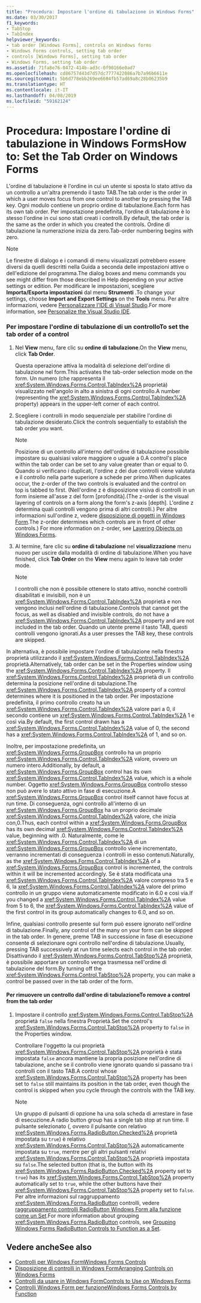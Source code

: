 ```yaml
---
title: "Procedura: Impostare l'ordine di tabulazione in Windows Forms"
ms.date: 03/30/2017
f1_keywords:
- TabStop
- TabIndex
helpviewer_keywords:
- tab order [Windows Forms], controls on Windows forms
- Windows Forms controls, setting tab order
- controls [Windows Forms], setting tab order
- Windows Forms, setting tab order
ms.assetid: 71fa8e76-0472-414b-ad3c-0f90166e0ad7
ms.openlocfilehash: cd86757d43d7d57dc7777422086a7b7a96b6611e
ms.sourcegitcommit: 5b6d778ebb269ee6684fb57ad69a8c28b06235b9
ms.translationtype: HT
ms.contentlocale: it-IT
ms.lasthandoff: 04/08/2019
ms.locfileid: "59162124"
---
```

# <a name="how-to-set-the-tab-order-on-windows-forms"></a><span data-ttu-id="2a5df-102">Procedura: Impostare l'ordine di tabulazione in Windows Forms</span><span class="sxs-lookup"><span data-stu-id="2a5df-102">How to: Set the Tab Order on Windows Forms</span></span>
<span data-ttu-id="2a5df-103">L'ordine di tabulazione è l'ordine in cui un utente si sposta lo stato attivo da un controllo a un'altra premendo il tasto TAB.</span><span class="sxs-lookup"><span data-stu-id="2a5df-103">The tab order is the order in which a user moves focus from one control to another by pressing the TAB key.</span></span> <span data-ttu-id="2a5df-104">Ogni modulo contiene un proprio ordine di tabulazione.</span><span class="sxs-lookup"><span data-stu-id="2a5df-104">Each form has its own tab order.</span></span> <span data-ttu-id="2a5df-105">Per impostazione predefinita, l'ordine di tabulazione è lo stesso l'ordine in cui sono stati creati i controlli.</span><span class="sxs-lookup"><span data-stu-id="2a5df-105">By default, the tab order is the same as the order in which you created the controls.</span></span> <span data-ttu-id="2a5df-106">Ordine di tabulazione la numerazione inizia da zero.</span><span class="sxs-lookup"><span data-stu-id="2a5df-106">Tab-order numbering begins with zero.</span></span>  
  
> [!NOTE]
>  <span data-ttu-id="2a5df-107">Le finestre di dialogo e i comandi di menu visualizzati potrebbero essere diversi da quelli descritti nella Guida a seconda delle impostazioni attive o dell'edizione del programma.</span><span class="sxs-lookup"><span data-stu-id="2a5df-107">The dialog boxes and menu commands you see might differ from those described in Help depending on your active settings or edition.</span></span> <span data-ttu-id="2a5df-108">Per modificare le impostazioni, scegliere **Importa/Esporta impostazioni** dal menu **Strumenti** .</span><span class="sxs-lookup"><span data-stu-id="2a5df-108">To change your settings, choose **Import and Export Settings** on the **Tools** menu.</span></span> <span data-ttu-id="2a5df-109">Per altre informazioni, vedere [Personalizzare l'IDE di Visual Studio](/visualstudio/ide/personalizing-the-visual-studio-ide).</span><span class="sxs-lookup"><span data-stu-id="2a5df-109">For more information, see [Personalize the Visual Studio IDE](/visualstudio/ide/personalizing-the-visual-studio-ide).</span></span>  
  
### <a name="to-set-the-tab-order-of-a-control"></a><span data-ttu-id="2a5df-110">Per impostare l'ordine di tabulazione di un controllo</span><span class="sxs-lookup"><span data-stu-id="2a5df-110">To set the tab order of a control</span></span>  
  
1.  <span data-ttu-id="2a5df-111">Nel **View** menu, fare clic su **ordine di tabulazione**.</span><span class="sxs-lookup"><span data-stu-id="2a5df-111">On the **View** menu, click **Tab Order**.</span></span>  
  
     <span data-ttu-id="2a5df-112">Questa operazione attiva la modalità di selezione dell'ordine di tabulazione nel form.</span><span class="sxs-lookup"><span data-stu-id="2a5df-112">This activates the tab-order selection mode on the form.</span></span> <span data-ttu-id="2a5df-113">Un numero (che rappresenta il <xref:System.Windows.Forms.Control.TabIndex%2A> proprietà) visualizzato nell'angolo in alto a sinistra di ogni controllo.</span><span class="sxs-lookup"><span data-stu-id="2a5df-113">A number (representing the <xref:System.Windows.Forms.Control.TabIndex%2A> property) appears in the upper-left corner of each control.</span></span>  
  
2.  <span data-ttu-id="2a5df-114">Scegliere i controlli in modo sequenziale per stabilire l'ordine di tabulazione desiderato.</span><span class="sxs-lookup"><span data-stu-id="2a5df-114">Click the controls sequentially to establish the tab order you want.</span></span>  
  
    > [!NOTE]
    >  <span data-ttu-id="2a5df-115">Posizione di un controllo all'interno dell'ordine di tabulazione possibile impostare su qualsiasi valore maggiore o uguale a 0.</span><span class="sxs-lookup"><span data-stu-id="2a5df-115">A control's place within the tab order can be set to any value greater than or equal to 0.</span></span> <span data-ttu-id="2a5df-116">Quando si verificano i duplicati, l'ordine z dei due controlli viene valutata e il controllo nella parte superiore a schede per primo.</span><span class="sxs-lookup"><span data-stu-id="2a5df-116">When duplicates occur, the z-order of the two controls is evaluated and the control on top is tabbed to first.</span></span> <span data-ttu-id="2a5df-117">(Nell'ordine z è disposizione visiva di controlli in un form insieme all'asse z del form [profondità].</span><span class="sxs-lookup"><span data-stu-id="2a5df-117">(The z-order is the visual layering of controls on a form along the form's z-axis [depth].</span></span> <span data-ttu-id="2a5df-118">L'ordine z determina quali controlli vengono prima di altri controlli.) Per altre informazioni sull'ordine z, vedere [disposizione di oggetti in Windows Form](how-to-layer-objects-on-windows-forms.md).</span><span class="sxs-lookup"><span data-stu-id="2a5df-118">The z-order determines which controls are in front of other controls.) For more information on z-order, see [Layering Objects on Windows Forms](how-to-layer-objects-on-windows-forms.md).</span></span>  
  
3.  <span data-ttu-id="2a5df-119">Al termine, fare clic su **ordine di tabulazione** nel **visualizzazione** menu nuovo per uscire dalla modalità di ordine di tabulazione.</span><span class="sxs-lookup"><span data-stu-id="2a5df-119">When you have finished, click **Tab Order** on the **View** menu again to leave tab order mode.</span></span>  
  
    > [!NOTE]
    >  <span data-ttu-id="2a5df-120">I controlli che non è possibile ottenere lo stato attivo, nonché controlli disabilitati e invisibili, non è un <xref:System.Windows.Forms.Control.TabIndex%2A> proprietà e non vengono inclusi nell'ordine di tabulazione.</span><span class="sxs-lookup"><span data-stu-id="2a5df-120">Controls that cannot get the focus, as well as disabled and invisible controls, do not have a <xref:System.Windows.Forms.Control.TabIndex%2A> property and are not included in the tab order.</span></span> <span data-ttu-id="2a5df-121">Quando un utente preme il tasto TAB, questi controlli vengono ignorati.</span><span class="sxs-lookup"><span data-stu-id="2a5df-121">As a user presses the TAB key, these controls are skipped.</span></span>  
  
 <span data-ttu-id="2a5df-122">In alternativa, è possibile impostare l'ordine di tabulazione nella finestra proprietà utilizzando il <xref:System.Windows.Forms.Control.TabIndex%2A> proprietà.</span><span class="sxs-lookup"><span data-stu-id="2a5df-122">Alternatively, tab order can be set in the Properties window using the <xref:System.Windows.Forms.Control.TabIndex%2A> property.</span></span> <span data-ttu-id="2a5df-123">Il <xref:System.Windows.Forms.Control.TabIndex%2A> proprietà di un controllo determina la posizione nell'ordine di tabulazione.</span><span class="sxs-lookup"><span data-stu-id="2a5df-123">The <xref:System.Windows.Forms.Control.TabIndex%2A> property of a control determines where it is positioned in the tab order.</span></span> <span data-ttu-id="2a5df-124">Per impostazione predefinita, il primo controllo creato ha un <xref:System.Windows.Forms.Control.TabIndex%2A> valore pari a 0, il secondo contiene un <xref:System.Windows.Forms.Control.TabIndex%2A> 1 e così via.</span><span class="sxs-lookup"><span data-stu-id="2a5df-124">By default, the first control drawn has a <xref:System.Windows.Forms.Control.TabIndex%2A> value of 0, the second has a <xref:System.Windows.Forms.Control.TabIndex%2A> of 1, and so on.</span></span>  
  
 <span data-ttu-id="2a5df-125">Inoltre, per impostazione predefinita, un <xref:System.Windows.Forms.GroupBox> controllo ha un proprio <xref:System.Windows.Forms.Control.TabIndex%2A> valore, ovvero un numero intero.</span><span class="sxs-lookup"><span data-stu-id="2a5df-125">Additionally, by default, a <xref:System.Windows.Forms.GroupBox> control has its own <xref:System.Windows.Forms.Control.TabIndex%2A> value, which is a whole number.</span></span> <span data-ttu-id="2a5df-126">Oggetto <xref:System.Windows.Forms.GroupBox> controllo stesso non può avere lo stato attivo in fase di esecuzione.</span><span class="sxs-lookup"><span data-stu-id="2a5df-126">A <xref:System.Windows.Forms.GroupBox> control itself cannot have focus at run time.</span></span> <span data-ttu-id="2a5df-127">Di conseguenza, ogni controllo all'interno di un <xref:System.Windows.Forms.GroupBox> ha un proprio decimale <xref:System.Windows.Forms.Control.TabIndex%2A> valore, che inizia con,0.</span><span class="sxs-lookup"><span data-stu-id="2a5df-127">Thus, each control within a <xref:System.Windows.Forms.GroupBox> has its own decimal <xref:System.Windows.Forms.Control.TabIndex%2A> value, beginning with .0.</span></span> <span data-ttu-id="2a5df-128">Naturalmente, come le <xref:System.Windows.Forms.Control.TabIndex%2A> di un <xref:System.Windows.Forms.GroupBox> controllo viene incrementato, verranno incrementati di conseguenza i controlli in esso contenuti.</span><span class="sxs-lookup"><span data-stu-id="2a5df-128">Naturally, as the <xref:System.Windows.Forms.Control.TabIndex%2A> of a <xref:System.Windows.Forms.GroupBox> control is incremented, the controls within it will be incremented accordingly.</span></span> <span data-ttu-id="2a5df-129">Se è stata modificata una <xref:System.Windows.Forms.Control.TabIndex%2A> valore compreso tra 5 e 6, la <xref:System.Windows.Forms.Control.TabIndex%2A> valore del primo controllo in un gruppo viene automaticamente modificato in 6.0 e così via.</span><span class="sxs-lookup"><span data-stu-id="2a5df-129">If you changed a <xref:System.Windows.Forms.Control.TabIndex%2A> value from 5 to 6, the <xref:System.Windows.Forms.Control.TabIndex%2A> value of the first control in its group automatically changes to 6.0, and so on.</span></span>  
  
 <span data-ttu-id="2a5df-130">Infine, qualsiasi controllo presente sul form può essere ignorato nell'ordine di tabulazione.</span><span class="sxs-lookup"><span data-stu-id="2a5df-130">Finally, any control of the many on your form can be skipped in the tab order.</span></span> <span data-ttu-id="2a5df-131">In genere, preme TAB in successione in fase di esecuzione consente di selezionare ogni controllo nell'ordine di tabulazione.</span><span class="sxs-lookup"><span data-stu-id="2a5df-131">Usually, pressing TAB successively at run time selects each control in the tab order.</span></span> <span data-ttu-id="2a5df-132">Disattivando il <xref:System.Windows.Forms.Control.TabStop%2A> proprietà, è possibile apportare un controllo venga trasmessa nell'ordine di tabulazione del form.</span><span class="sxs-lookup"><span data-stu-id="2a5df-132">By turning off the <xref:System.Windows.Forms.Control.TabStop%2A> property, you can make a control be passed over in the tab order of the form.</span></span>  
  
#### <a name="to-remove-a-control-from-the-tab-order"></a><span data-ttu-id="2a5df-133">Per rimuovere un controllo dall'ordine di tabulazione</span><span class="sxs-lookup"><span data-stu-id="2a5df-133">To remove a control from the tab order</span></span>  
  
1.  <span data-ttu-id="2a5df-134">Impostare il controllo <xref:System.Windows.Forms.Control.TabStop%2A> proprietà `false` nella finestra Proprietà.</span><span class="sxs-lookup"><span data-stu-id="2a5df-134">Set the control's <xref:System.Windows.Forms.Control.TabStop%2A> property to `false` in the Properties window.</span></span>  
  
     <span data-ttu-id="2a5df-135">Controllare l'oggetto la cui proprietà <xref:System.Windows.Forms.Control.TabStop%2A> proprietà è stata impostata `false` ancora mantiene la propria posizione nell'ordine di tabulazione, anche se il controllo viene ignorato quando si passano tra i controlli con il tasto TAB.</span><span class="sxs-lookup"><span data-stu-id="2a5df-135">A control whose <xref:System.Windows.Forms.Control.TabStop%2A> property has been set to `false` still maintains its position in the tab order, even though the control is skipped when you cycle through the controls with the TAB key.</span></span>  
  
    > [!NOTE]
    >  <span data-ttu-id="2a5df-136">Un gruppo di pulsanti di opzione ha una sola scheda di arrestare in fase di esecuzione.</span><span class="sxs-lookup"><span data-stu-id="2a5df-136">A radio button group has a single tab stop at run time.</span></span> <span data-ttu-id="2a5df-137">Il pulsante selezionato (, ovvero il pulsante con relativo <xref:System.Windows.Forms.RadioButton.Checked%2A> proprietà impostata su `true`) è relativo <xref:System.Windows.Forms.Control.TabStop%2A> automaticamente impostata su `true`, mentre per gli altri pulsanti relativi <xref:System.Windows.Forms.Control.TabStop%2A> proprietà impostata su `false`.</span><span class="sxs-lookup"><span data-stu-id="2a5df-137">The selected button (that is, the button with its <xref:System.Windows.Forms.RadioButton.Checked%2A> property set to `true`) has its <xref:System.Windows.Forms.Control.TabStop%2A> property automatically set to `true`, while the other buttons have their <xref:System.Windows.Forms.Control.TabStop%2A> property set to `false`.</span></span> <span data-ttu-id="2a5df-138">Per altre informazioni sul raggruppamento <xref:System.Windows.Forms.RadioButton> controlli, vedere [raggruppamento controlli RadioButton Windows Form alla funzione come un Set](how-to-group-windows-forms-radiobutton-controls-to-function-as-a-set.md).</span><span class="sxs-lookup"><span data-stu-id="2a5df-138">For more information about grouping <xref:System.Windows.Forms.RadioButton> controls, see [Grouping Windows Forms RadioButton Controls to Function as a Set](how-to-group-windows-forms-radiobutton-controls-to-function-as-a-set.md).</span></span>  
  
## <a name="see-also"></a><span data-ttu-id="2a5df-139">Vedere anche</span><span class="sxs-lookup"><span data-stu-id="2a5df-139">See also</span></span>

- [<span data-ttu-id="2a5df-140">Controlli per Windows Form</span><span class="sxs-lookup"><span data-stu-id="2a5df-140">Windows Forms Controls</span></span>](index.md)
- [<span data-ttu-id="2a5df-141">Disposizione di controlli in Windows Form</span><span class="sxs-lookup"><span data-stu-id="2a5df-141">Arranging Controls on Windows Forms</span></span>](arranging-controls-on-windows-forms.md)
- [<span data-ttu-id="2a5df-142">Controlli da usare in Windows Form</span><span class="sxs-lookup"><span data-stu-id="2a5df-142">Controls to Use on Windows Forms</span></span>](controls-to-use-on-windows-forms.md)
- [<span data-ttu-id="2a5df-143">Controlli Windows Form per funzione</span><span class="sxs-lookup"><span data-stu-id="2a5df-143">Windows Forms Controls by Function</span></span>](windows-forms-controls-by-function.md)
